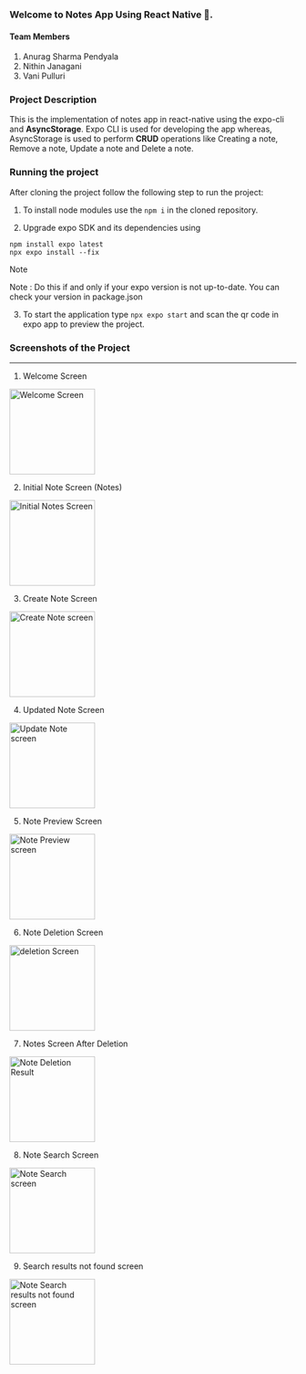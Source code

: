 ### Welcome to Notes App Using React Native 📘.

#### Team Members 
1. Anurag Sharma Pendyala
2. Nithin Janagani
3. Vani Pulluri

### Project Description

This is the implementation of notes app in react-native using the expo-cli and **AsyncStorage**. Expo CLI is used for developing the app whereas, AsyncStorage is used to perform **CRUD** operations like Creating a note, Remove a note, Update a note and Delete a note. 

### Running the project
After cloning the project follow the following step to run the project:

1. To install node modules use the `npm i` in the cloned repository.

2. Upgrade expo SDK and its dependencies using 
```
npm install expo latest
npx expo install --fix

```
> [!NOTE]
> Note : Do this if and only if your expo version is not up-to-date. You can check your version in package.json

3. To start the application type `npx expo start` and scan the qr code in expo app to preview the project.


### Screenshots of the Project
<hr/>


1. Welcome Screen
<picture>
<img alt="Welcome Screen" src="./images/1.jpg" width="150px">
</picture>
<br>

2. Initial Note Screen (Notes)
<picture>
<img alt="Initial Notes Screen" src="./images/2.jpg" width="150px">
</picture>
<br>

3. Create Note Screen
<picture>
<img alt="Create Note screen" src="./images/3.jpg" width="150px">
</picture>
<br>

4. Updated Note Screen
<picture>
<img alt="Update Note screen" src="./images/4.jpg" width="150px">
</picture>
<br/>

5. Note Preview Screen
<picture>
<img alt="Note Preview screen" src="./images/5.jpg" width="150px">
</picture>
<br/>

6. Note Deletion Screen
<picture>
<img alt="deletion Screen" src="./images/6.jpg" width="150px">
</picture>
<br/>

7. Notes Screen After Deletion
<picture>
<img alt="Note Deletion Result" src="./images/7.jpg" width="150px">
</picture>
<br/>

8. Note Search Screen
<picture>
<img alt="Note Search screen" src="./images/8.jpg" width="150px">
</picture>
<br/>

9. Search results not found screen 
<picture>
<img alt="Note Search results not found screen" src="./images/9.jpg" width="150px">
</picture>
<br/>









